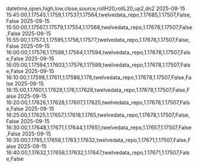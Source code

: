 datetime,open,high,low,close,source,rollH20,rollL20,up2,dn2
2025-09-15 15:45:00,1.17545,1.1759,1.17537,1.17564,twelvedata_repo,1.17685,1.17507,False,False
2025-09-15 15:50:00,1.17567,1.17579,1.17554,1.17568,twelvedata_repo,1.17678,1.17507,False,False
2025-09-15 15:55:00,1.17573,1.17595,1.1756,1.17577,twelvedata_repo,1.17678,1.17507,False,False
2025-09-15 16:00:00,1.17576,1.17598,1.17564,1.17594,twelvedata_repo,1.17678,1.17507,False,False
2025-09-15 16:05:00,1.17594,1.17603,1.17576,1.17599,twelvedata_repo,1.17678,1.17507,False,False
2025-09-15 16:10:00,1.17598,1.17611,1.17586,1.176,twelvedata_repo,1.17678,1.17507,False,False
2025-09-15 16:15:00,1.17601,1.17628,1.176,1.17628,twelvedata_repo,1.17678,1.17507,False,False
2025-09-15 16:20:00,1.17626,1.17628,1.17607,1.17625,twelvedata_repo,1.17678,1.17507,False,False
2025-09-15 16:25:00,1.17625,1.17657,1.17618,1.1765,twelvedata_repo,1.17678,1.17507,False,False
2025-09-15 16:30:00,1.17648,1.17671,1.17644,1.17651,twelvedata_repo,1.17657,1.17507,False,False
2025-09-15 16:35:00,1.1765,1.17658,1.1763,1.17632,twelvedata_repo,1.17671,1.17507,False,False
2025-09-15 16:40:00,1.17632,1.17658,1.17632,1.17647,twelvedata_repo,1.17671,1.17507,False,False
